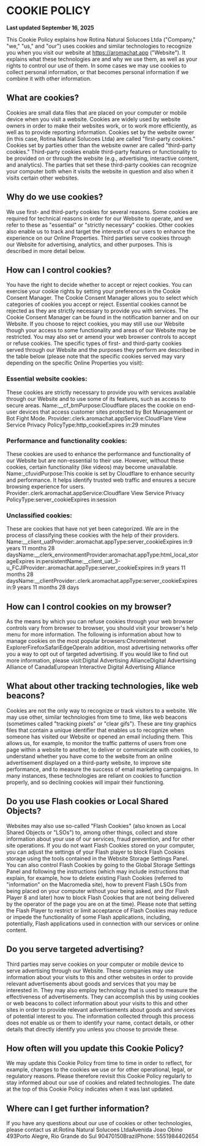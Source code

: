 # COOKIE POLICY

**Last updated September 16, 2025**

This Cookie Policy explains how Rotina Natural Solucoes Ltda ("Company," "we," "us," and "our") uses cookies and similar technologies to recognize you when you visit our website at https://aromachat.app ("Website"). It explains what these technologies are and why we use them, as well as your rights to control our use of them. In some cases we may use cookies to collect personal information, or that becomes personal information if we combine it with other information.
## What are cookies?

Cookies are small data files that are placed on your computer or mobile device when you visit a website. Cookies are widely used by website owners in order to make their websites work, or to work more efficiently, as well as to provide reporting information. Cookies set by the website owner (in this case, Rotina Natural Solucoes Ltda) are called "first-party cookies." Cookies set by parties other than the website owner are called "third-party cookies." Third-party cookies enable third-party features or functionality to be provided on or through the website (e.g., advertising, interactive content, and analytics). The parties that set these third-party cookies can recognize your computer both when it visits the website in question and also when it visits certain other websites.
## Why do we use cookies?

We use first- and third-party cookies for several reasons. Some cookies are required for technical reasons in order for our Website to operate, and we refer to these as "essential" or "strictly necessary" cookies. Other cookies also enable us to track and target the interests of our users to enhance the experience on our Online Properties. Third parties serve cookies through our Website for advertising, analytics, and other purposes. This is described in more detail below.
## How can I control cookies?

You have the right to decide whether to accept or reject cookies. You can exercise your cookie rights by setting your preferences in the Cookie Consent Manager. The Cookie Consent Manager allows you to select which categories of cookies you accept or reject. Essential cookies cannot be rejected as they are strictly necessary to provide you with services. The Cookie Consent Manager can be found in the notification banner and on our Website. If you choose to reject cookies, you may still use our Website though your access to some functionality and areas of our Website may be restricted. You may also set or amend your web browser controls to accept or refuse cookies. The specific types of first- and third-party cookies served through our Website and the purposes they perform are described in the table below (please note that the specific cookies served may vary depending on the specific Online Properties you visit):
### Essential website cookies:

These cookies are strictly necessary to provide you with services available through our Website and to use some of its features, such as access to secure areas. Name:__cf_bmPurpose:Cloudflare places the cookie on end-user devices that access customer sites protected by Bot Management or Bot Fight Mode. Provider:.clerk.aromachat.appService:CloudFlare View Service Privacy PolicyType:http_cookieExpires in:29 minutes
### Performance and functionality cookies:

These cookies are used to enhance the performance and functionality of our Website but are non-essential to their use. However, without these cookies, certain functionality (like videos) may become unavailable. Name:_cfuvidPurpose:This cookie is set by Cloudflare to enhance security and performance. It helps identify trusted web traffic and ensures a secure browsing experience for users. Provider:.clerk.aromachat.appService:Cloudflare View Service Privacy PolicyType:server_cookieExpires in:session
### Unclassified cookies:

These are cookies that have not yet been categorized. We are in the process of classifying these cookies with the help of their providers. Name:__client_uatProvider:.aromachat.appType:server_cookieExpires in:9 years 11 months 28 daysName:__clerk_environmentProvider:aromachat.appType:html_local_storageExpires in:persistentName:__client_uat_3-u_FCJlProvider:.aromachat.appType:server_cookieExpires in:9 years 11 months 28 daysName:__clientProvider:.clerk.aromachat.appType:server_cookieExpires in:9 years 11 months 28 days
## How can I control cookies on my browser?

As the means by which you can refuse cookies through your web browser controls vary from browser to browser, you should visit your browser's help menu for more information. The following is information about how to manage cookies on the most popular browsers:ChromeInternet ExplorerFirefoxSafariEdgeOperaIn addition, most advertising networks offer you a way to opt out of targeted advertising. If you would like to find out more information, please visit:Digital Advertising AllianceDigital Advertising Alliance of CanadaEuropean Interactive Digital Advertising Alliance
## What about other tracking technologies, like web beacons?

Cookies are not the only way to recognize or track visitors to a website. We may use other, similar technologies from time to time, like web beacons (sometimes called "tracking pixels" or "clear gifs"). These are tiny graphics files that contain a unique identifier that enables us to recognize when someone has visited our Website or opened an email including them. This allows us, for example, to monitor the traffic patterns of users from one page within a website to another, to deliver or communicate with cookies, to understand whether you have come to the website from an online advertisement displayed on a third-party website, to improve site performance, and to measure the success of email marketing campaigns. In many instances, these technologies are reliant on cookies to function properly, and so declining cookies will impair their functioning.
## Do you use Flash cookies or Local Shared Objects?

Websites may also use so-called "Flash Cookies" (also known as Local Shared Objects or "LSOs") to, among other things, collect and store information about your use of our services, fraud prevention, and for other site operations. If you do not want Flash Cookies stored on your computer, you can adjust the settings of your Flash player to block Flash Cookies storage using the tools contained in the Website Storage Settings Panel. You can also control Flash Cookies by going to the Global Storage Settings Panel and following the instructions (which may include instructions that explain, for example, how to delete existing Flash Cookies (referred to "information" on the Macromedia site), how to prevent Flash LSOs from being placed on your computer without your being asked, and (for Flash Player 8 and later) how to block Flash Cookies that are not being delivered by the operator of the page you are on at the time). Please note that setting the Flash Player to restrict or limit acceptance of Flash Cookies may reduce or impede the functionality of some Flash applications, including, potentially, Flash applications used in connection with our services or online content.
## Do you serve targeted advertising?

Third parties may serve cookies on your computer or mobile device to serve advertising through our Website. These companies may use information about your visits to this and other websites in order to provide relevant advertisements about goods and services that you may be interested in. They may also employ technology that is used to measure the effectiveness of advertisements. They can accomplish this by using cookies or web beacons to collect information about your visits to this and other sites in order to provide relevant advertisements about goods and services of potential interest to you. The information collected through this process does not enable us or them to identify your name, contact details, or other details that directly identify you unless you choose to provide these.
## How often will you update this Cookie Policy?

We may update this Cookie Policy from time to time in order to reflect, for example, changes to the cookies we use or for other operational, legal, or regulatory reasons. Please therefore revisit this Cookie Policy regularly to stay informed about our use of cookies and related technologies. The date at the top of this Cookie Policy indicates when it was last updated.
## Where can I get further information?

If you have any questions about our use of cookies or other technologies, please contact us at:Rotina Natural Solucoes LtdaAvenida Joao Obino 493Porto Alegre, Rio Grande do Sul 90470150BrazilPhone: 5551984402654